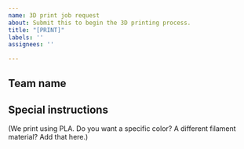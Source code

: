 ```yaml
---
name: 3D print job request
about: Submit this to begin the 3D printing process.
title: "[PRINT]"
labels: ''
assignees: ''

---
```


## Team name

## Special instructions
(We print using PLA. Do you want a specific color? A different filament material? Add that here.)
